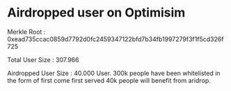 
# Airdropped user on Optimisim

Merkle Root : 0xead735ccac0859d7792d0fc2459347122bfd7b34fb1997279f3f1f5cd326f725

Total User Size : 307.966

Airdropped User Size : 40.000 User. 300k people have been whitelisted in the form of first come first served 40k people will benefit from aridrop.

